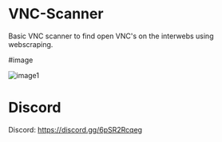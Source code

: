 # VNC-Scanner
Basic VNC scanner to find open VNC's on the interwebs using webscraping.

#image

![image1](https://i.postimg.cc/6p6DSyGg/image.png)

# Discord
Discord: https://discord.gg/6pSR2Rcqeg
